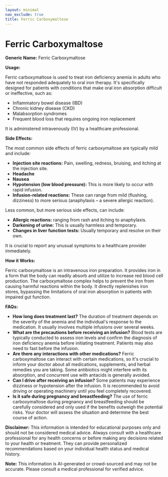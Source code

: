 ```yaml
---
layout: minimal
nav_exclude: true
title: Ferric Carboxymaltose
---
```


# Ferric Carboxymaltose

**Generic Name:** Ferric Carboxymaltose

**Usage:**

Ferric carboxymaltose is used to treat iron deficiency anemia in adults who have not responded adequately to oral iron therapy.  It's specifically designed for patients with conditions that make oral iron absorption difficult or ineffective, such as:

* Inflammatory bowel disease (IBD)
* Chronic kidney disease (CKD)
* Malabsorption syndromes
* Frequent blood loss that requires ongoing iron replacement

It is administered intravenously (IV) by a healthcare professional.

**Side Effects:**

The most common side effects of ferric carboxymaltose are typically mild and include:

* **Injection site reactions:** Pain, swelling, redness, bruising, and itching at the injection site.
* **Headache**
* **Nausea**
* **Hypotension (low blood pressure):**  This is more likely to occur with rapid infusion.
* **Infusion-related reactions:**  These can range from mild (flushing, dizziness) to more serious (anaphylaxis – a severe allergic reaction).

Less common, but more serious side effects, can include:

* **Allergic reactions:**  ranging from rash and itching to anaphylaxis.
* **Darkening of urine:** This is usually harmless and temporary.
* **Changes in liver function tests:**  Usually temporary and resolve on their own.

It is crucial to report any unusual symptoms to a healthcare provider immediately.

**How it Works:**

Ferric carboxymaltose is an intravenous iron preparation. It provides iron in a form that the body can readily absorb and utilize to increase red blood cell production.  The carboxymaltose complex helps to prevent the iron from causing harmful reactions within the body. It directly replenishes iron stores, bypassing the limitations of oral iron absorption in patients with impaired gut function.

**FAQs:**

* **How long does treatment last?**  The duration of treatment depends on the severity of the anemia and the individual's response to the medication.  It usually involves multiple infusions over several weeks.
* **What are the precautions before receiving an infusion?** Blood tests are typically conducted to assess iron levels and confirm the diagnosis of iron deficiency anemia before initiating treatment.  Patients may also need to fast before the infusion.
* **Are there any interactions with other medications?** Ferric carboxymaltose can interact with certain medications, so it's crucial to inform your doctor about all medications, supplements, and herbal remedies you are taking.  Some antibiotics might interfere with its absorption, and concurrent use with antacids is generally avoided.
* **Can I drive after receiving an infusion?**  Some patients may experience dizziness or hypotension after the infusion.  It is recommended to avoid driving or operating machinery until you feel completely recovered.
* **Is it safe during pregnancy and breastfeeding?** The use of ferric carboxymaltose during pregnancy and breastfeeding should be carefully considered and only used if the benefits outweigh the potential risks.  Your doctor will assess the situation and determine the best course of action.


**Disclaimer:** This information is intended for educational purposes only and should not be considered medical advice. Always consult with a healthcare professional for any health concerns or before making any decisions related to your health or treatment.  They can provide personalized recommendations based on your individual health status and medical history.


**Note:** This information is AI-generated or crowd-sourced and may not be accurate. Please consult a medical professional for verified advice.